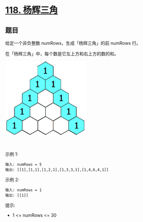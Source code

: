 # [118. 杨辉三角](https://leetcode-cn.com/problems/pascals-triangle/)

## 题目

给定一个非负整数 numRows，生成「杨辉三角」的前 numRows 行。

在「杨辉三角」中，每个数是它左上方和右上方的数的和。

![](./images/1626927345-DZmfxB-PascalTriangleAnimated2.gif)

 

示例 1:

```
输入: numRows = 5
输出: [[1],[1,1],[1,2,1],[1,3,3,1],[1,4,6,4,1]]
```
示例 2:

```
输入: numRows = 1
输出: [[1]]
```

提示:

- 1 <= numRows <= 30

